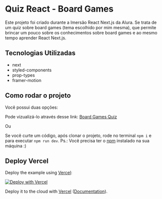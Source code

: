 # Quiz React - Board Games
Este projeto foi criado durante a Imersão React Next.js da Alura.
Se trata de um quiz sobre board games (tema escolhido por mim mesma), que permite brincar um pouco sobre os conhecimentos sobre board games e ao mesmo tempo aprender React Next.js.

## Tecnologias Utilizadas
- next
- styled-components
- prop-types
- framer-motion

## Como rodar o projeto
Você possui duas opções:

Pode vizualizá-lo através desse link: [Board Games Quiz](https://quiz-react.mariavictoriamc.vercel.app/)

Ou

Se você curte um código, após clonar o projeto, rode no terminal `npm i` e para executar `npm run dev`.
Ps.: Você precisa ter o [npm](https://www.npmjs.com/) instalado na sua máquina :)

## Deploy Vercel

Deploy the example using [Vercel](https://vercel.com?utm_source=github&utm_medium=readme&utm_campaign=next-example):

[![Deploy with Vercel](https://vercel.com/button)](https://vercel.com/new/git/external?repository-url=https://github.com/vercel/next.js/tree/canary/examples/with-styled-components&project-name=with-styled-components&repository-name=with-styled-components)

Deploy it to the cloud with [Vercel](https://vercel.com/new?utm_source=github&utm_medium=readme&utm_campaign=next-example) ([Documentation](https://nextjs.org/docs/deployment)).
